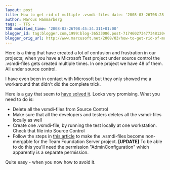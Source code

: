 ```yaml
---
layout: post
title: How to get rid of multiple .vsmdi-files date: '2008-03-26T08:28:00.005+01:00'
author: Marcus Hammarberg
tags: - TFS -
TDD modified_time: '2008-03-26T08:45:34.311+01:00'
blogger_id: tag:blogger.com,1999:blog-36533086.post-7174602734773481204
blogger_orig_url: http://www.marcusoft.net/2008/03/how-to-get-rid-of-multiple-vsmdi-files.html
---
```


Here is a thing that have created a lot of confusion and frustration
in our projects; when you have a Microsoft Test project under source
control the .vsmdi-files gets created multiple times. In one project we
have 48 of them. All under source control.

I have even been in contact with Microsoft but they only showed me a
workaround that didn't did the complete trick.

Here is a guy that seem to [have solved
it](http://kjellsj.blogspot.com/2006/04/vsmdi-file-weak-spot-of-vsts-test.html).
Looks very promising. What you need to do is:

-   Delete all the vsmdi-files from Source Control
-   Make sure that all the developers and testers deletes all the
    vsmdi-files locally as well
-   Create one .vsmdi-file, by running the test locally at one
    workstation. Check that file into Source Control
-   Follow the steps in [this
    article](http://blogs.vertigosoftware.com/teamsystem/archive/2006/06/23/Beware_the_Team_Test_VSMDI_file.aspx)
    to make the .vsmdi-files become non-mergable for the Team Foundation
    Server project.
    **\[UPDATE\]**
    To be able to do this you'll need the permission
    "AdminConfiguration" which apparently is a separate permission.

Quite easy - when you now how to avoid it.

